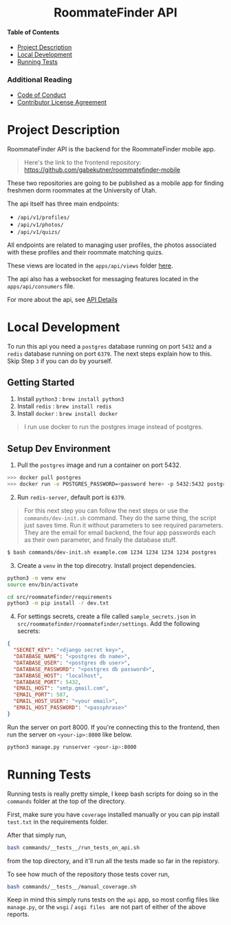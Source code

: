 <div align="center">
  <h1>
    RoommateFinder API
  </h1>
</div>

#### Table of Contents
* [Project Description](#project-description)
* [Local Development](#local-development)
* [Running Tests](#running-tests)

### Additional Reading
* [Code of Conduct](CODE_OF_CONDUCT.md)
* [Contributor License Agreement](contributing/CLA.md)

# Project Description
RoommateFinder API is the backend for the RoommateFinder mobile app. 
> Here's the link to the frontend repository: https://github.com/gabekutner/roommatefinder-mobile

These two repositories are going to be published as a mobile app for finding freshmen dorm roommates at the University of Utah. 

The api itself has three main endpoints:

* `/api/v1/profiles/`
* `/api/v1/photos/`
* `/api/v1/quizs/`

All endpoints are related to managing user profiles, the photos associated with these profiles and their roommate matching quizs.

These views are located in the `apps/api/views` folder [here](src/roommatefinder/roommatefinder/apps/api/views/). 

The api also has a websocket for messaging features located in the `apps/api/consumers` file. 

For more about the api, see [API Details](contributingGuides/API.md)


# Local Development
To run this api you need a `postgres` database running on port `5432` and a `redis` database running on port `6379`. The next steps explain how to this. Skip Step `3` if you can do by yourself.

## Getting Started
1. Install `python3` : `brew install python3`
2. Install `redis` : `brew install redis`
3. Install `docker` : `brew install docker`

> I run use docker to run the postgres image instead of postgres.

## Setup Dev Environment

1. Pull the `postgres` image and run a container on port 5432.
```bash
>>> docker pull postgres
>>> docker run -e POSTGRES_PASSWORD=<password here> -p 5432:5432 postgres
```

2. Run `redis-server`, default port is `6379`.

> For this next step you can follow the next steps or use the `commands/dev-init.sh` command. They do the same thing, the script just saves time. Run it without parameters to see required parameters. They are the email for email backend, the four app passwords each as their own parameter, and finally the database stuff.
```bash
$ bash commands/dev-init.sh example.com 1234 1234 1234 1234 postgres
```

3. Create a `venv` in the top direcotry. Install project dependencies.
```bash
python3 -m venv env
source env/bin/activate

cd src/roommatefinder/requirements
python3 -m pip install -r dev.txt
```

4. For settings secrets, create a file called `sample_secrets.json` in `src/roommatefinder/roommatefinder/settings`. Add the following secrets:
```json
{
  "SECRET_KEY": "<django secret key>",
  "DATABASE_NAME": "<postgres db name>",
  "DATABASE_USER": "<postgres db user>",
  "DATABASE_PASSWORD": "<postgres db password>",
  "DATABASE_HOST": "localhost", 
  "DATABASE_PORT": 5432, 
  "EMAIL_HOST": "smtp.gmail.com",
  "EMAIL_PORT": 587, 
  "EMAIL_HOST_USER": "<your email>",
  "EMAIL_HOST_PASSWORD": "<passphrase>"
}
```

Run the server on port 8000. If you're connecting this to the frontend, then run the server on `<your-ip>:8000` like below.
```bash
python3 manage.py runserver <your-ip>:8000
```

# Running Tests
Running tests is really pretty simple, I keep bash scripts for doing so in the `commands` folder at the top of the directory.

First, make sure you have `coverage` installed manually or you can pip install `test.txt` in the requirements folder.

After that simply run, 
```bash
bash commands/__tests__/run_tests_on_api.sh
```
from the top directory, and it'll run all the tests made so far in the repistory.

To see how much of the repository those tests cover run,
```bash
bash commands/__tests__/manual_coverage.sh
``` 

Keep in mind this simply runs tests on the `api` app, so most config files like `manage.py`, or the `wsgi` / `asgi files ` are not part of either of the above reports.